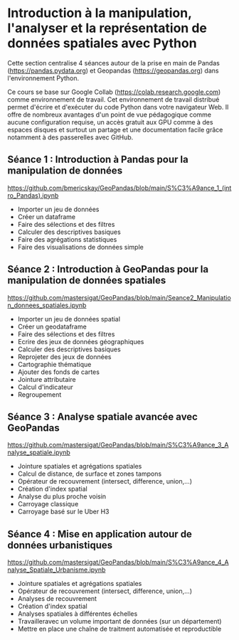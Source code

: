 # Introduction à la manipulation, l'analyser et la représentation de données spatiales avec Python

Cette section centralise 4 séances autour de la prise en main de Pandas (https://pandas.pydata.org) et Geopandas (https://geopandas.org) dans l'environnement Python.

Ce cours se base sur Google Collab (https://colab.research.google.com) comme environnement de travail. Cet environnement de travail distribué permet d'écrire et d'exécuter du code Python dans votre navigateur Web. Il offre de nombreux avantages d'un point de vue pédagogique comme aucune configuration requise, un accès gratuit aux GPU comme à des espaces disques et surtout un partage et une documentation facile grâce notamment à des passerelles avec GitHub.


## Séance 1 : Introduction à Pandas pour la manipulation de données
https://github.com/bmericskay/GeoPandas/blob/main/S%C3%A9ance_1_(intro_Pandas).ipynb
* Importer un jeu de données
* Créer un dataframe
* Faire des sélections et des filtres
* Calculer des descriptives basiques
* Faire des agrégations statistiques
* Faire des visualisations de données simple


## Séance 2 : Introduction à GeoPandas pour la manipulation de données spatiales
https://github.com/mastersigat/GeoPandas/blob/main/Seance2_Manipulation_donnees_spatiales.ipynb

* Importer un jeu de données spatial
* Créer un geodataframe
* Faire des sélections et des filtres
* Ecrire des jeux de données géographiques
* Calculer des descriptives basiques
* Reprojeter des jeux de données
* Cartographie thématique
* Ajouter des fonds de cartes
* Jointure attributaire
* Calcul d'indicateur
* Regroupement


## Séance 3 : Analyse spatiale avancée avec GeoPandas
https://github.com/mastersigat/GeoPandas/blob/main/S%C3%A9ance_3_Analyse_spatiale.ipynb

* Jointure spatiales et agrégations spatiales
* Calcul de distance, de surface et zones tampons
* Opérateur de recouvrement (intersect, difference, union,...)
* Création d'index spatial
* Analyse du plus proche voisin
* Carroyage classique 
* Carroyage basé sur le Uber H3


## Séance 4 : Mise en application autour de données urbanistiques
https://github.com/mastersigat/GeoPandas/blob/main/S%C3%A9ance_4_Analyse_Spatiale_Urbanisme.ipynb

* Jointure spatiales et agrégations spatiales
* Opérateur de recouvrement (intersect, difference, union,...)
* Analyses de recouvrement
* Création d'index spatial
* Analyses spatiales à différentes échelles
* Travailleravec un volume important de données (sur un département)
* Mettre en place une chaîne de traitment automatisée et reproductible
